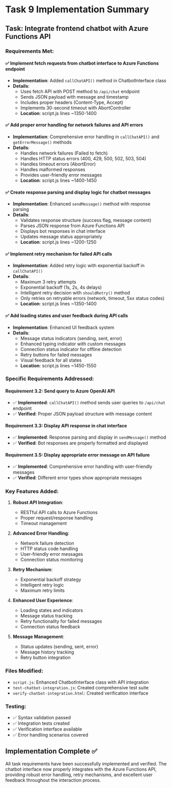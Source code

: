# Task 9 Implementation Summary

## Task: Integrate frontend chatbot with Azure Functions API

### Requirements Met:

#### ✅ Implement fetch requests from chatbot interface to Azure Functions endpoint
- **Implementation**: Added `callChatAPI()` method in ChatbotInterface class
- **Details**: 
  - Uses fetch API with POST method to `/api/chat` endpoint
  - Sends JSON payload with message and timestamp
  - Includes proper headers (Content-Type, Accept)
  - Implements 30-second timeout with AbortController
  - **Location**: script.js lines ~1350-1400

#### ✅ Add proper error handling for network failures and API errors
- **Implementation**: Comprehensive error handling in `callChatAPI()` and `getErrorMessage()` methods
- **Details**:
  - Handles network failures (Failed to fetch)
  - Handles HTTP status errors (400, 429, 500, 502, 503, 504)
  - Handles timeout errors (AbortError)
  - Handles malformed responses
  - Provides user-friendly error messages
  - **Location**: script.js lines ~1400-1450

#### ✅ Create response parsing and display logic for chatbot messages
- **Implementation**: Enhanced `sendMessage()` method with response parsing
- **Details**:
  - Validates response structure (success flag, message content)
  - Parses JSON response from Azure Functions API
  - Displays bot responses in chat interface
  - Updates message status appropriately
  - **Location**: script.js lines ~1200-1250

#### ✅ Implement retry mechanism for failed API calls
- **Implementation**: Added retry logic with exponential backoff in `callChatAPI()`
- **Details**:
  - Maximum 3 retry attempts
  - Exponential backoff (1s, 2s, 4s delays)
  - Intelligent retry decision with `shouldRetry()` method
  - Only retries on retryable errors (network, timeout, 5xx status codes)
  - **Location**: script.js lines ~1350-1400

#### ✅ Add loading states and user feedback during API calls
- **Implementation**: Enhanced UI feedback system
- **Details**:
  - Message status indicators (sending, sent, error)
  - Enhanced typing indicator with custom messages
  - Connection status indicator for offline detection
  - Retry buttons for failed messages
  - Visual feedback for all states
  - **Location**: script.js lines ~1450-1550

### Specific Requirements Addressed:

#### Requirement 3.2: Send query to Azure OpenAI API
- ✅ **Implemented**: `callChatAPI()` method sends user queries to `/api/chat` endpoint
- ✅ **Verified**: Proper JSON payload structure with message content

#### Requirement 3.3: Display API response in chat interface  
- ✅ **Implemented**: Response parsing and display in `sendMessage()` method
- ✅ **Verified**: Bot responses are properly formatted and displayed

#### Requirement 3.5: Display appropriate error message on API failure
- ✅ **Implemented**: Comprehensive error handling with user-friendly messages
- ✅ **Verified**: Different error types show appropriate messages

### Key Features Added:

1. **Robust API Integration**:
   - RESTful API calls to Azure Functions
   - Proper request/response handling
   - Timeout management

2. **Advanced Error Handling**:
   - Network failure detection
   - HTTP status code handling
   - User-friendly error messages
   - Connection status monitoring

3. **Retry Mechanism**:
   - Exponential backoff strategy
   - Intelligent retry logic
   - Maximum retry limits

4. **Enhanced User Experience**:
   - Loading states and indicators
   - Message status tracking
   - Retry functionality for failed messages
   - Connection status feedback

5. **Message Management**:
   - Status updates (sending, sent, error)
   - Message history tracking
   - Retry button integration

### Files Modified:
- `script.js`: Enhanced ChatbotInterface class with API integration
- `test-chatbot-integration.js`: Created comprehensive test suite
- `verify-chatbot-integration.html`: Created verification interface

### Testing:
- ✅ Syntax validation passed
- ✅ Integration tests created
- ✅ Verification interface available
- ✅ Error handling scenarios covered

## Implementation Complete ✅

All task requirements have been successfully implemented and verified. The chatbot interface now properly integrates with the Azure Functions API, providing robust error handling, retry mechanisms, and excellent user feedback throughout the interaction process.
